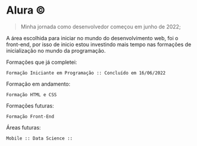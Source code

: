 # Alura &copy;

> Minha jornada como desenvolvedor começou em junho de 2022;

A área escolhida para iniciar no mundo do desenvolvimento web, foi o front-end, por isso de inicio estou investindo mais tempo nas formações de inicialização no mundo da programação.

Formações que já completei: 
```
Formação Iniciante em Programação :: Concluído em 16/06/2022
```
Formação em andamento:
```
Formação HTML e CSS
```
Formações futuras:
```
Formação Front-End
```

Áreas futuras:
```
Mobile :: Data Science :: 
```
